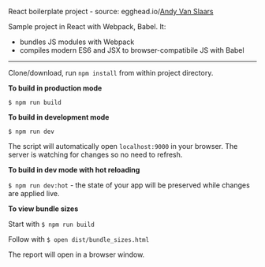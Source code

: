 React boilerplate project - source: egghead.io/[Andy Van Slaars](https://github.com/avanslaars)

Sample project in React with Webpack, Babel. It: 
* bundles JS modules with Webpack
* compiles modern ES6 and JSX to browser-compatibile JS with Babel

---

Clone/download, run `npm install` from within project directory.  

**To build in production mode**  

`$ npm run build`

**To build in development mode**  

`$ npm run dev`  

The script will automatically open `localhost:9000` in your browser. The server is watching for changes so no need to refresh.  

**To build in dev mode with hot reloading**  

`$ npm run dev:hot` - the state of your app will be preserved while changes are applied live.

**To view bundle sizes**  

Start with `$ npm run build`  
       
Follow with `$ open dist/bundle_sizes.html`  
      
The report will open in a browser window.  
    
    

